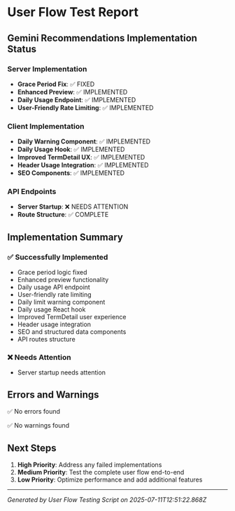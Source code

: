 # User Flow Test Report

## Gemini Recommendations Implementation Status

### Server Implementation
- **Grace Period Fix**: ✅ FIXED
- **Enhanced Preview**: ✅ IMPLEMENTED
- **Daily Usage Endpoint**: ✅ IMPLEMENTED
- **User-Friendly Rate Limiting**: ✅ IMPLEMENTED

### Client Implementation
- **Daily Warning Component**: ✅ IMPLEMENTED
- **Daily Usage Hook**: ✅ IMPLEMENTED
- **Improved TermDetail UX**: ✅ IMPLEMENTED
- **Header Usage Integration**: ✅ IMPLEMENTED
- **SEO Components**: ✅ IMPLEMENTED

### API Endpoints
- **Server Startup**: ❌ NEEDS ATTENTION
- **Route Structure**: ✅ COMPLETE

## Implementation Summary

### ✅ Successfully Implemented
- Grace period logic fixed
- Enhanced preview functionality
- Daily usage API endpoint
- User-friendly rate limiting
- Daily limit warning component
- Daily usage React hook
- Improved TermDetail user experience
- Header usage integration
- SEO and structured data components
- API routes structure

### ❌ Needs Attention
- Server startup needs attention

## Errors and Warnings

✅ No errors found

✅ No warnings found

## Next Steps

1. **High Priority**: Address any failed implementations
2. **Medium Priority**: Test the complete user flow end-to-end
3. **Low Priority**: Optimize performance and add additional features

---
*Generated by User Flow Testing Script on 2025-07-11T12:51:22.868Z*
